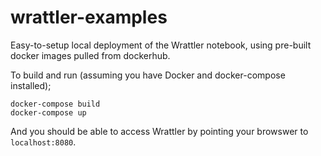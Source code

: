 # wrattler-examples
Easy-to-setup local deployment of the Wrattler notebook, using pre-built docker images pulled from dockerhub. 

To build and run (assuming you have Docker and docker-compose installed);
```
docker-compose build
docker-compose up
```
And you should be able to access Wrattler by pointing your browswer to ```localhost:8080```.
